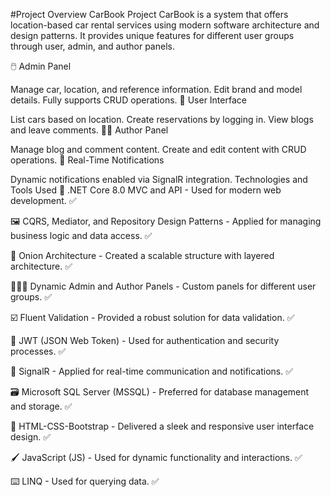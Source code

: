 #Project Overview
CarBook Project
CarBook is a system that offers location-based car rental services using modern software architecture and design patterns. It provides unique features for different user groups through user, admin, and author panels.

🖱️ Admin Panel

Manage car, location, and reference information.
Edit brand and model details.
Fully supports CRUD operations.
👤 User Interface

List cars based on location.
Create reservations by logging in.
View blogs and leave comments.
🧑‍💻 Author Panel

Manage blog and comment content.
Create and edit content with CRUD operations.
🔔 Real-Time Notifications

Dynamic notifications enabled via SignalR integration.
Technologies and Tools Used
🤖 .NET Core 8.0 MVC and API - Used for modern web development. ✅

🖼️ CQRS, Mediator, and Repository Design Patterns - Applied for managing business logic and data access. ✅

🎡 Onion Architecture - Created a scalable structure with layered architecture. ✅

👨🏻‍💻 Dynamic Admin and Author Panels - Custom panels for different user groups. ✅

☑️ Fluent Validation - Provided a robust solution for data validation. ✅

🔐 JWT (JSON Web Token) - Used for authentication and security processes. ✅

📡 SignalR - Applied for real-time communication and notifications. ✅

🗃️ Microsoft SQL Server (MSSQL) - Preferred for database management and storage. ✅

🎨 HTML-CSS-Bootstrap - Delivered a sleek and responsive user interface design. ✅

🖌️ JavaScript (JS) - Used for dynamic functionality and interactions. ✅

⌨️ LINQ - Used for querying data. ✅





